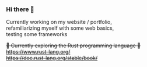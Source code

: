 ### Hi there 👋
Currently working on my website / portfolio,  
refamiliarizing myself with some web basics,  
testing some frameworks  
  
<strike>🦀 Currently exploring the Rust programming language 🦀  
https://www.rust-lang.org/  
https://doc.rust-lang.org/stable/book/</strike>  
